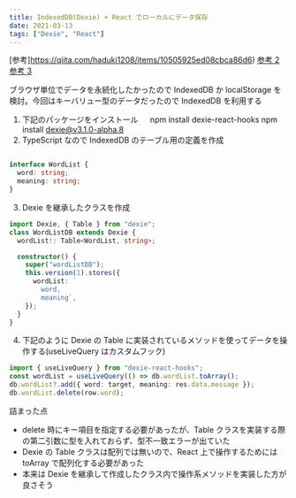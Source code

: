 ```yaml
---
title: IndexedDB(Dexie) + React でローカルにデータ保存
date: 2021-03-13
tags: ["Dexie", "React"]
---
```


[参考]https://qiita.com/haduki1208/items/10505925ed08cbca86d6)
[参考 2](https://www.codit.work/notes/25ykyi18blgmi8fkfi66/)
[参考 3](<https://dexie.org/docs/dexie-react-hooks/useLiveQuery()>)

ブラウザ単位でデータを永続化したかったので IndexedDB か localStorage を検討。今回はキーバリュー型のデータだったので IndexedDB を利用する

1. 下記のパッケージをインストール 　
   npm install dexie-react-hooks
   npm install dexie@v3.1.0-alpha.8
2. TypeScript なので IndexedDB のテーブル用の定義を作成

```typeScript

interface WordList {
  word: string;
  meaning: string;
}

```

3. Dexie を継承したクラスを作成

```typeScript
import Dexie, { Table } from "dexie";
class WordListDB extends Dexie {
  wordList!: Table<WordList, string>;

  constructor() {
    super("wordListDB");
    this.version(1).stores({
      wordList: `
        word,
        meaning`,
    });
  }
}
```

4. 下記のように Dexie の Table に実装されているメソッドを使ってデータを操作する(useLiveQuery はカスタムフック)

```typeScript
import { useLiveQuery } from "dexie-react-hooks";
const wordList = useLiveQuery(() => db.wordList.toArray();
db.wordList?.add({ word: target, meaning: res.data.message });
db.wordList.delete(row.word);

```

詰まった点

- delete 時にキー項目を指定する必要があったが、Table クラスを実装する際の第二引数に型を入れておらず、型不一致エラーが出ていた
- Dexie の Table クラスは配列では無いので、React 上で操作するためには toArray で配列化する必要があった
- 本来は Dexie を継承して作成したクラス内で操作系メソッドを実装した方が良さそう
